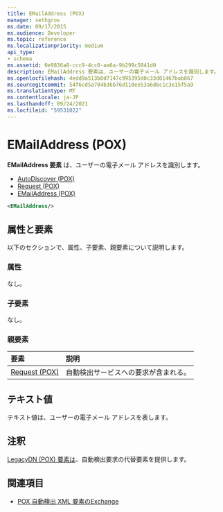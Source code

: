 ```yaml
---
title: EMailAddress (POX)
manager: sethgros
ms.date: 09/17/2015
ms.audience: Developer
ms.topic: reference
ms.localizationpriority: medium
api_type:
- schema
ms.assetid: 0e9836a8-ccc9-4cc0-aa6a-9b299c5841d0
description: EMailAddress 要素は、ユーザーの電子メール アドレスを識別します。
ms.openlocfilehash: 4edd9a513b0d7147c995395d0c33d81467bab867
ms.sourcegitcommit: 54f6cd5a704b36b76d110ee53a6d6c1c3e15f5a9
ms.translationtype: MT
ms.contentlocale: ja-JP
ms.lasthandoff: 09/24/2021
ms.locfileid: "59531022"
---
```

# <a name="emailaddress-pox"></a>EMailAddress (POX)

**EMailAddress 要素** は、ユーザーの電子メール アドレスを識別します。 
  
- [AutoDiscover (POX)](autodiscover-pox.md) 
- [Request (POX)](request-pox.md) 
- [EMailAddress (POX)](emailaddress-pox.md)
  
```xml
<EMailAddress/>
```

## <a name="attributes-and-elements"></a>属性と要素

以下のセクションで、属性、子要素、親要素について説明します。
  
### <a name="attributes"></a>属性

なし。
  
### <a name="child-elements"></a>子要素

なし。
  
### <a name="parent-elements"></a>親要素

|**要素**|**説明**|
|:-----|:-----|
|[Request (POX)](request-pox.md) <br/> |自動検出サービスへの要求が含まれる。  <br/> |
   
## <a name="text-value"></a>テキスト値

テキスト値は、ユーザーの電子メール アドレスを表します。
  
## <a name="remarks"></a>注釈

[LegacyDN (POX) 要素は](legacydn-pox.md)、自動検出要求の代替要素を提供します。 
  
## <a name="see-also"></a>関連項目

- [POX 自動検出 XML 要素のExchange](pox-autodiscover-xml-elements-for-exchange.md)

